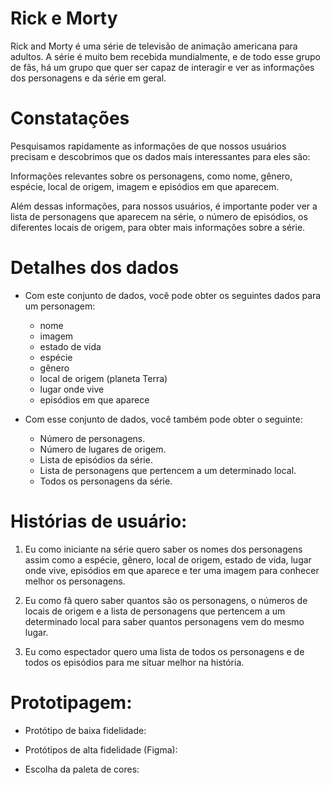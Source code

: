 # Rick e Morty

Rick and Morty é uma série de televisão de animação americana para adultos. A
série é muito bem recebida mundialmente, e de todo esse grupo de fãs, há um
grupo que quer ser capaz de interagir e ver as informações dos personagens e da
série em geral.

# Constatações

Pesquisamos rapidamente as informações de que nossos usuários precisam e
descobrimos que os dados mais interessantes para eles são:

Informações relevantes sobre os personagens, como nome, gênero, espécie, local
de origem, imagem e episódios em que aparecem.

Além dessas informações, para nossos usuários, é importante poder ver a lista de
personagens que aparecem na série, o número de episódios, os diferentes locais
de origem, para obter mais informações sobre a série.

# Detalhes dos dados

* Com este conjunto de dados, você pode obter os seguintes dados para um
  personagem:

  - nome
  - imagem
  - estado de vida
  - espécie
  - gênero
  - local de origem (planeta Terra)
  - lugar onde vive
  - episódios em que aparece

* Com esse conjunto de dados, você também pode obter o seguinte:

  - Número de personagens.
  - Número de lugares de origem.
  - Lista de episódios da série.
  - Lista de personagens que pertencem a um determinado local.
  - Todos os personagens da série.
 
# Histórias de usuário:

1. Eu como iniciante na série quero saber os nomes dos personagens assim 
como a espécie, gênero, local de origem, estado de vida, lugar onde vive,
episódios em que aparece e ter uma imagem para conhecer melhor os personagens.

2. Eu como fã quero saber quantos são os personagens, o números de locais
de origem e a lista de personagens que pertencem a um determinado local para 
saber quantos personagens vem do mesmo lugar.

3. Eu como espectador quero uma lista de todos os personagens e de todos os episódios
para me situar melhor na história.

# Prototipagem: 

* Protótipo de baixa fidelidade:

* Protótipos de alta fidelidade (Figma):

* Escolha da paleta de cores:



